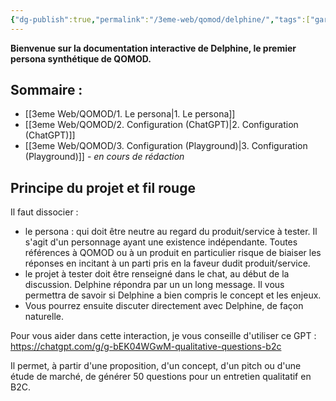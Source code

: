```yaml
---
{"dg-publish":true,"permalink":"/3eme-web/qomod/delphine/","tags":["gardenEntry"]}
---
```



**Bienvenue sur la documentation interactive de Delphine, le premier persona synthétique de QOMOD.**

## Sommaire :
- [[3eme Web/QOMOD/1. Le persona\|1. Le persona]]
- [[3eme Web/QOMOD/2. Configuration (ChatGPT)\|2. Configuration (ChatGPT)]]
- [[3eme Web/QOMOD/3. Configuration (Playground)\|3. Configuration (Playground)]] - *en cours de rédaction*

## Principe du projet et fil rouge

Il faut dissocier :
- le persona : qui doit être neutre au regard du produit/service à tester. Il s'agit d'un personnage ayant une existence indépendante. Toutes références à QOMOD ou à un produit en particulier risque de biaiser les réponses en incitant à un parti pris en la faveur dudit produit/service.
- le projet à tester doit être renseigné dans le chat, au début de la discussion. Delphine répondra par un un long message. Il vous permettra de savoir si Delphine a bien compris le concept et les enjeux.
- Vous pourrez ensuite discuter directement avec Delphine, de façon naturelle.

Pour vous aider dans cette interaction, je vous conseille d'utiliser ce GPT :
https://chatgpt.com/g/g-bEK04WGwM-qualitative-questions-b2c

Il permet, à partir d'une proposition, d'un concept, d'un pitch ou d'une étude de marché, de générer 50 questions pour un entretien qualitatif en B2C.
  
